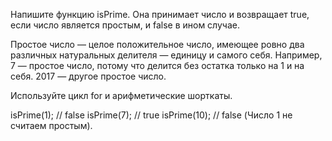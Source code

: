 Напишите функцию isPrime. 
Она принимает число и возвращает true, если число является простым, и false в ином случае.

Простое число — целое положительное число, имеющее ровно два различных натуральных делителя — единицу и самого себя. 
Например, 7 — простое число, потому что делится без остатка только на 1 и на себя. 2017 — другое простое число.

Используйте цикл for и арифметические шорткаты.

isPrime(1);     // false
isPrime(7);     // true
isPrime(10);    // false
(Число 1 не считаем простым).
